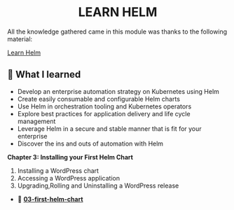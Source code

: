 <!-- TITLE --> <h1 align="center"> LEARN HELM </h1>

<!-- SUMMARY -->

All the knowledge gathered came in this module was thanks to the following material:

[Learn Helm](https://www.packtpub.com/product/learn-helm/9781839214295)

## 🚀 What I learned

-   Develop an enterprise automation strategy on Kubernetes using Helm
-   Create easily consumable and configurable Helm charts
-   Use Helm in orchestration tooling and Kubernetes operators
-   Explore best practices for application delivery and life cycle management
-   Leverage Helm in a secure and stable manner that is fit for your enterprise
-   Discover the ins and outs of automation with Helm

**Chapter 3: Installing your First Helm Chart**

1. Installing a WordPress chart
2. Accessing a WordPress application
3. Upgrading,Rolling and Uninstalling a WordPress release

-   📂 [**03-first-helm-chart**](https://github.com/LuisCusihuaman/SRE/tree/master/learn-helm/03-first-helm-chart)
